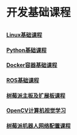 # 开发基础课程

<p style="margin-top:30px"></p>

#### [Linux基础课程](https://docs.hiwonder.com/projects/General_basic_courses/en/latest/docs/1_linux_fundamentals.html)

#### [Python基础课程](https://docs.hiwonder.com/projects/General_basic_courses/en/latest/docs/2_python_basics_course.html)

#### [Docker容器基础课程](https://docs.hiwonder.com/projects/General_basic_courses/en/latest/docs/3_docker_container_basics_course.html)

#### [ROS基础课程](https://docs.hiwonder.com/projects/General_basic_courses/en/latest/docs/4_ros_basics_course.html)

#### [树莓派主板及扩展板课程](https://docs.hiwonder.com/projects/General_basic_courses/en/latest/docs/5_pi5_and_expansion.html)

#### [OpenCV计算机视觉学习](https://docs.hiwonder.com/projects/General_basic_courses/en/latest/docs/6_opencv.html)

#### [树莓派机器人网络配置课程](https://docs.hiwonder.com/projects/General_basic_courses/en/latest/docs/7_network_configuration.html)